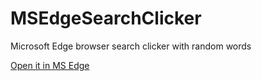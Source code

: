# MSEdgeSearchClicker
Microsoft Edge browser search clicker with random words

[Open it in MS Edge](https://greybax.github.io/MSEdgeSearchClicker)

